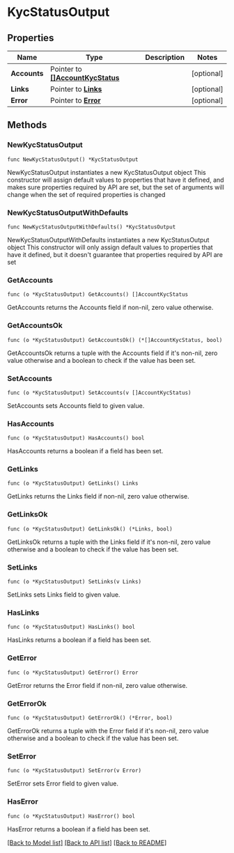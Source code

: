# KycStatusOutput

## Properties

Name | Type | Description | Notes
------------ | ------------- | ------------- | -------------
**Accounts** | Pointer to [**[]AccountKycStatus**](AccountKycStatus.md) |  | [optional] 
**Links** | Pointer to [**Links**](Links.md) |  | [optional] 
**Error** | Pointer to [**Error**](Error.md) |  | [optional] 

## Methods

### NewKycStatusOutput

`func NewKycStatusOutput() *KycStatusOutput`

NewKycStatusOutput instantiates a new KycStatusOutput object
This constructor will assign default values to properties that have it defined,
and makes sure properties required by API are set, but the set of arguments
will change when the set of required properties is changed

### NewKycStatusOutputWithDefaults

`func NewKycStatusOutputWithDefaults() *KycStatusOutput`

NewKycStatusOutputWithDefaults instantiates a new KycStatusOutput object
This constructor will only assign default values to properties that have it defined,
but it doesn't guarantee that properties required by API are set

### GetAccounts

`func (o *KycStatusOutput) GetAccounts() []AccountKycStatus`

GetAccounts returns the Accounts field if non-nil, zero value otherwise.

### GetAccountsOk

`func (o *KycStatusOutput) GetAccountsOk() (*[]AccountKycStatus, bool)`

GetAccountsOk returns a tuple with the Accounts field if it's non-nil, zero value otherwise
and a boolean to check if the value has been set.

### SetAccounts

`func (o *KycStatusOutput) SetAccounts(v []AccountKycStatus)`

SetAccounts sets Accounts field to given value.

### HasAccounts

`func (o *KycStatusOutput) HasAccounts() bool`

HasAccounts returns a boolean if a field has been set.

### GetLinks

`func (o *KycStatusOutput) GetLinks() Links`

GetLinks returns the Links field if non-nil, zero value otherwise.

### GetLinksOk

`func (o *KycStatusOutput) GetLinksOk() (*Links, bool)`

GetLinksOk returns a tuple with the Links field if it's non-nil, zero value otherwise
and a boolean to check if the value has been set.

### SetLinks

`func (o *KycStatusOutput) SetLinks(v Links)`

SetLinks sets Links field to given value.

### HasLinks

`func (o *KycStatusOutput) HasLinks() bool`

HasLinks returns a boolean if a field has been set.

### GetError

`func (o *KycStatusOutput) GetError() Error`

GetError returns the Error field if non-nil, zero value otherwise.

### GetErrorOk

`func (o *KycStatusOutput) GetErrorOk() (*Error, bool)`

GetErrorOk returns a tuple with the Error field if it's non-nil, zero value otherwise
and a boolean to check if the value has been set.

### SetError

`func (o *KycStatusOutput) SetError(v Error)`

SetError sets Error field to given value.

### HasError

`func (o *KycStatusOutput) HasError() bool`

HasError returns a boolean if a field has been set.


[[Back to Model list]](../README.md#documentation-for-models) [[Back to API list]](../README.md#documentation-for-api-endpoints) [[Back to README]](../README.md)


